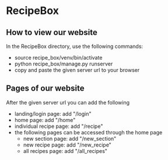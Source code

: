 # RecipeBox

## How to view our website
In the RecipeBox directory, use the following commands:
- source recipe_box/venv/bin/activate
- python recipe_box/manage.py runserver
- copy and paste the given server url to your browser



## Pages of our website
After the given server url you can add the following
- landing/login page: add "/login"
- home page: add "/home"
- individual recipe page: add "/recipe"
- the following pages can be accessed through the home page
  - new section page: add "/new_section"
  - new recipe page: add "/new_recipe"
  - all recipes page: add "/all_recipes"


